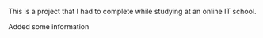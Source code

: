 This is a project that I had to complete while studying at an online IT school.

Added some information